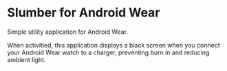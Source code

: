 # Slumber for Android Wear

Simple utility application for Android Wear.

When activitied, this application displays a black screen when you connect your Android Wear watch to a charger, preventing burn in and reducing ambient light.
